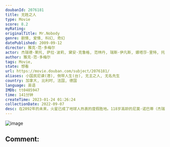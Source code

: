 ```yaml
---
doubanId: 2076181
title: 无姓之人
type: Movie
score: 8.2
myRating: 
originalTitle: Mr.Nobody
genre: 剧情, 爱情, 科幻, 奇幻
datePublished: 2009-09-12
director: 雅克·范·多梅尔
actor: 杰瑞德·莱托, 萨拉·波莉, 黛安·克鲁格, 范林丹, 瑞斯·伊凡斯, 娜塔莎·里特, 托比·瑞格波, 朱诺·坦普尔, 克莱尔·斯通, 阿兰·柯德勒, 丹尼尔·梅斯, 迈克尔·莱利, 帕斯卡·杜奎奈, 托马斯·伯恩, undefined, 哈罗德·曼宁, undefined, 扬·哈梅内克, 林赛·布罗德, 奥黛丽·贾科米尼, undefined, 洛朗特·卡普洛托, 西尔维·奥利维, 玛丽
author: 雅克·范·多梅尔
tags: Movie, 
state: 想看
url: https://movie.douban.com/subject/2076181/
aliases: 小国民尼谟(港), 倒带人生(台), 无主之人, 无名先生
country: 加拿大, 比利时, 法国, 德国
language: 英语
IMDb: tt0485947
time: 141分钟
createTime: 2023-01-24 01:26:24
collectionDate: 2022-09-07
desc: 在2092年的未来，火星已成了地球人热衷的度假胜地。118岁高龄的尼莫·诺巴蒂（杰瑞德·莱托JaredLeto饰）是最后一位仍会死亡的自然人。记忆混乱的他在一次次的催眠及采访之中不断回忆自己的童...
---
```


![image](p2133687605.jpg)

Comment: 
---

